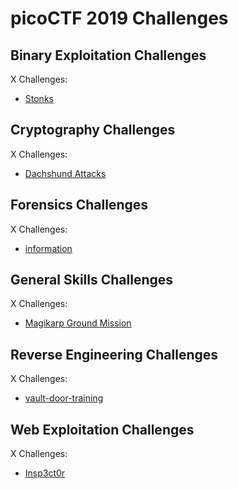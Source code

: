 # picoCTF 2019 Challenges

## Binary Exploitation Challenges

X Challenges:
- [Stonks](Binary_Exploitation/Stonks.md)

## Cryptography Challenges

X Challenges:
- [Dachshund Attacks](Cryptography/Dachshund_Attacks.md)

## Forensics Challenges

X Challenges: 
- [information](Forensics/information.md)

## General Skills Challenges

X Challenges: 
- [Magikarp Ground Mission](General_Skills/Magikarp_Ground_Mission.md)

## Reverse Engineering Challenges

X Challenges:
- [vault-door-training](Reverse_Engineering/vault-door-training.md)

## Web Exploitation Challenges

X Challenges:
- [Insp3ct0r](Web_Exploitation/Insp3ct0r.md)
